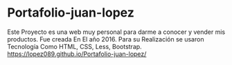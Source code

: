 # Portafolio-juan-lopez
Este Proyecto es una web muy personal para darme a conocer y vender mis productos. Fue creada En El año 2016. Para su Realización se usaron Tecnología Como HTML, CSS, Less, Bootstrap.
https://lopez089.github.io/Portafolio-juan-lopez/
